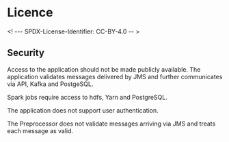 # Licence

<! --- SPDX-License-Identifier: CC-BY-4.0  -- >

## Security

Access to the application should not be made publicly available. The application validates messages delivered by JMS 
and further communicates via API, Kafka and PostgeSQL. 

Spark jobs require access to hdfs, Yarn and PostgreSQL.

The application does not support user authentication.

The Preprocessor does not validate messages arriving via JMS and treats each message as valid.